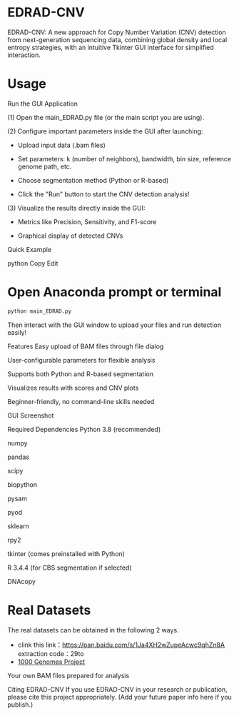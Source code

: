 # EDRAD-CNV
EDRAD-CNV: A new approach for Copy Number Variation (CNV) detection from next-generation sequencing data, combining global density and local entropy strategies, with an intuitive Tkinter GUI interface for simplified interaction.

# Usage
Run the GUI Application

(1) Open the main_EDRAD.py file (or the main script you are using).

(2) Configure important parameters inside the GUI after launching:

- Upload input data (.bam files)

- Set parameters: k (number of neighbors), bandwidth, bin size, reference genome path, etc.

- Choose segmentation method (Python or R-based)

- Click the "Run" button to start the CNV detection analysis!

(3) Visualize the results directly inside the GUI:

- Metrics like Precision, Sensitivity, and F1-score

- Graphical display of detected CNVs

Quick Example

python
Copy
Edit
# Open Anaconda prompt or terminal
```python
python main_EDRAD.py
```
Then interact with the GUI window to upload your files and run detection easily!

Features
Easy upload of BAM files through file dialog

User-configurable parameters for flexible analysis

Supports both Python and R-based segmentation

Visualizes results with scores and CNV plots

Beginner-friendly, no command-line skills needed

GUI Screenshot

Required Dependencies
Python 3.8 (recommended)

numpy

pandas

scipy

biopython

pysam

pyod

sklearn

rpy2

tkinter (comes preinstalled with Python)

R 3.4.4 (for CBS segmentation if selected)

DNAcopy

# Real Datasets

The real datasets can be obtained in the following 2 ways.

- clink this link：https://pan.baidu.com/s/1Ja4XH2wZupeAcwc9qhZn8A extraction code：29to
- [1000 Genomes Project](https://www.internationalgenome.org/)

Your own BAM files prepared for analysis

Citing EDRAD-CNV
If you use EDRAD-CNV in your research or publication, please cite this project appropriately. (Add your future paper info here if you publish.)

